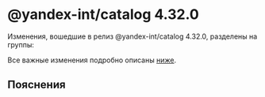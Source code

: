 # @yandex-int/catalog 4.32.0

<!-- ЧЕЛОВЕЧЕСКОЕ ВСТУПЛЕНИЕ -->

Изменения, вошедшие в релиз @yandex-int/catalog 4.32.0, разделены на группы:

Все важные изменения подробно описаны [ниже](#Пояснения).

## Пояснения

